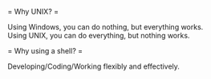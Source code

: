 = Why UNIX? = 

Using Windows, you can do nothing, but everything works.  
Using UNIX, you can do everything, but nothing works.

= Why using a shell? = 

Developing/Coding/Working flexibly and effectively. 
